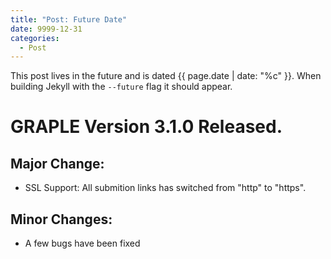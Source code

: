 ```yaml
---
title: "Post: Future Date"
date: 9999-12-31
categories:
  - Post
---
```


This post lives in the future and is dated {{ page.date | date: "%c" }}. When building Jekyll with the `--future` flag it should appear.
# GRAPLE Version 3.1.0 Released.
## Major Change:
* SSL Support: All submition links has switched from "http" to "https".
## Minor Changes:
* A few bugs have been fixed
